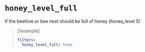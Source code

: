 # `honey_level_full`

If the beehive or bee nest should be full of honey (honey_level 5)

> [!example]
> ```yaml
> filters:
>   honey_level_full: true
> ```
